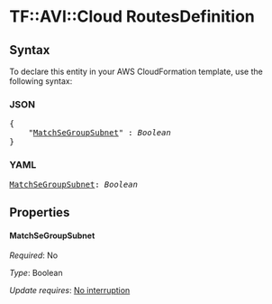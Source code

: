# TF::AVI::Cloud RoutesDefinition

## Syntax

To declare this entity in your AWS CloudFormation template, use the following syntax:

### JSON

<pre>
{
    "<a href="#matchsegroupsubnet" title="MatchSeGroupSubnet">MatchSeGroupSubnet</a>" : <i>Boolean</i>
}
</pre>

### YAML

<pre>
<a href="#matchsegroupsubnet" title="MatchSeGroupSubnet">MatchSeGroupSubnet</a>: <i>Boolean</i>
</pre>

## Properties

#### MatchSeGroupSubnet

_Required_: No

_Type_: Boolean

_Update requires_: [No interruption](https://docs.aws.amazon.com/AWSCloudFormation/latest/UserGuide/using-cfn-updating-stacks-update-behaviors.html#update-no-interrupt)

